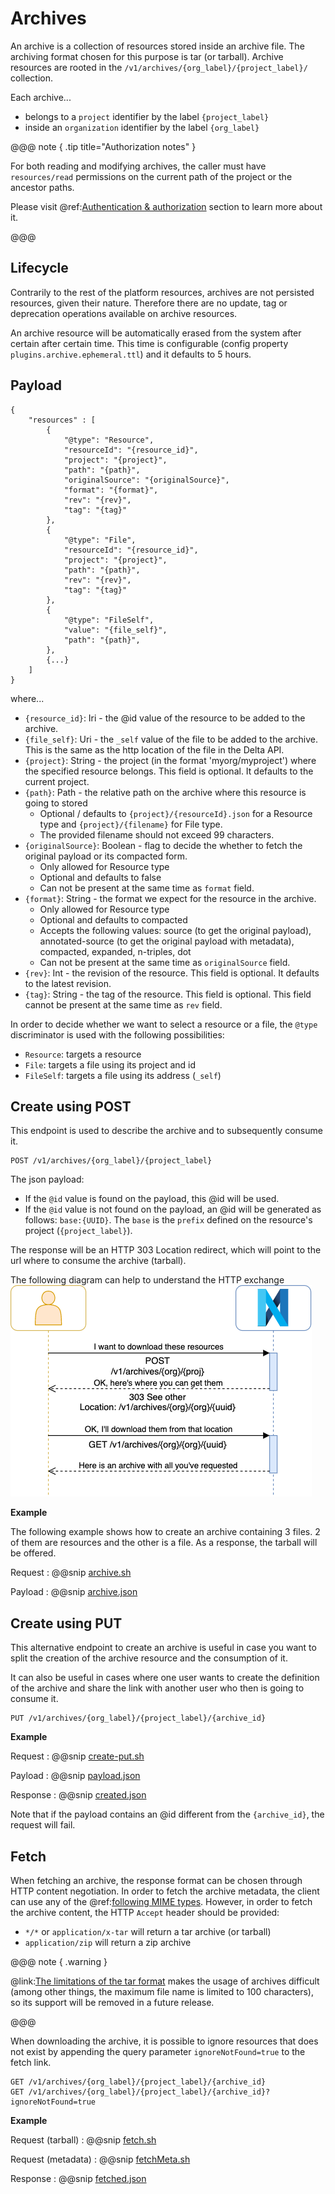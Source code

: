 # Archives

An archive is a collection of resources stored inside an archive file. The archiving format chosen for this purpose is 
tar (or tarball). Archive resources are rooted in the `/v1/archives/{org_label}/{project_label}/` collection.

Each archive... 

- belongs to a `project` identifier by the label `{project_label}`
- inside an `organization` identifier by the label `{org_label}`

@@@ note { .tip title="Authorization notes" }	

For both reading and modifying archives, the caller must have `resources/read` permissions on the current path of the project or the 
ancestor paths.

Please visit @ref:[Authentication & authorization](authentication.md) section to learn more about it.

@@@

## Lifecycle

Contrarily to the rest of the platform resources, archives are not persisted resources, given their nature. Therefore 
there are no update, tag or deprecation operations available on archive resources.

An archive resource will be automatically erased from the system after certain after certain time. This time is 
configurable (config property `plugins.archive.ephemeral.ttl`) and it defaults to 5 hours.

## Payload

```
{
    "resources" : [
        {
            "@type": "Resource",
            "resourceId": "{resource_id}",
            "project": "{project}",
            "path": "{path}",
            "originalSource": "{originalSource}",
            "format": "{format}",
            "rev": "{rev}",
            "tag": "{tag}"
        },
        {
            "@type": "File",
            "resourceId": "{resource_id}",
            "project": "{project}",
            "path": "{path}",
            "rev": "{rev}",
            "tag": "{tag}"
        },
        {
            "@type": "FileSelf",
            "value": "{file_self}",
            "path": "{path}",
        },
        {...}       
    ]
}
```

where...

- `{resource_id}`: Iri - the @id value of the resource to be added to the archive.
- `{file_self}`: Uri - the `_self` value of the file to be added to the archive. This is the same as the http 
  location of the file in the Delta API.
- `{project}`: String - the project (in the format 'myorg/myproject') where the specified resource belongs. This field 
  is optional. It defaults to the current project.
- `{path}`: Path - the relative path on the archive where this resource is going to stored
    * Optional / defaults to `{project}/{resourceId}.json` for a Resource type and `{project}/{filename}` for File type.
    * The provided filename should not exceed 99 characters.
- `{originalSource}`: Boolean - flag to decide the whether to fetch the original payload or its compacted form. 
    * Only allowed for Resource type
    * Optional and defaults to false
    * Can not be present at the same time as `format` field.
- `{format}`: String - the format we expect for the resource in the archive.
    * Only allowed for Resource type
    * Optional and defaults to compacted
    * Accepts the following values: source (to get the original payload), annotated-source (to get the original payload with metadata), compacted, expanded, n-triples, dot
    * Can not be present at the same time as `originalSource` field.
- `{rev}`: Int - the revision of the resource. This field is optional. It defaults to the latest revision.
- `{tag}`: String - the tag of the resource. This field is optional. This field cannot be present at the same time as 
  `rev` field.

In order to decide whether we want to select a resource or a file, the `@type` discriminator is used with the following 
possibilities:

- `Resource`: targets a resource
- `File`: targets a file using its project and id
- `FileSelf`: targets a file using its address (`_self`)

## Create using POST

This endpoint is used to describe the archive and to subsequently consume it.
```
POST /v1/archives/{org_label}/{project_label}
```

The json payload:

- If the `@id` value is found on the payload, this @id will be used.
- If the `@id` value is not found on the payload, an @id will be generated as follows: `base:{UUID}`. The `base` is 
  the `prefix` defined on the resource's project (`{project_label}`).

The response will be an HTTP 303 Location redirect, which will point to the url where to consume the archive (tarball).

The following diagram can help to understand the HTTP exchange
![post-redirect-get](assets/archives/post-redirect-get.png "Post/Redirect/Get archive")

**Example**

The following example shows how to create an archive containing 3 files. 2 of them are resources and the other is a file.
As a response, the tarball will be offered.

Request
:   @@snip [archive.sh](assets/archives/create.sh)

Payload
:   @@snip [archive.json](assets/archives/payload.json)


## Create using PUT

This alternative endpoint to create an archive is useful in case you want to split the creation of the archive resource 
and the consumption of it. 

It can also be useful in cases where one user wants to create the definition of the archive and share the link with 
another user who then is going to consume it.

```
PUT /v1/archives/{org_label}/{project_label}/{archive_id}
```

**Example**

Request
:   @@snip [create-put.sh](assets/archives/create-put.sh)

Payload
:   @@snip [payload.json](assets/archives/payload.json)

Response
:   @@snip [created.json](assets/archives/created.json)

Note that if the payload contains an @id different from the `{archive_id}`, the request will fail.

## Fetch

When fetching an archive, the response format can be chosen through HTTP content negotiation.
In order to fetch the archive metadata, the client can use any of the @ref:[following MIME types](content-negotiation.md#supported-mime-types).
However, in order to fetch the archive content, the HTTP `Accept` header should be provided:

* `*/*` or `application/x-tar` will return a tar archive (or tarball)
* `application/zip` will return a zip archive

@@@ note { .warning }

@link:[The limitations of the tar format](https://en.wikipedia.org/wiki/Tar_(computing)) 
makes the usage of archives difficult (among other things, the maximum file name is limited to 100 characters), 
so its support will be removed in a future release.

@@@

When downloading the archive, it is possible to ignore resources that does not exist by appending the query parameter `ignoreNotFound=true`
to the fetch link.

```
GET /v1/archives/{org_label}/{project_label}/{archive_id}
GET /v1/archives/{org_label}/{project_label}/{archive_id}?ignoreNotFound=true
```

**Example**

Request (tarball)
:   @@snip [fetch.sh](assets/archives/fetch.sh)

Request (metadata)
:   @@snip [fetchMeta.sh](assets/archives/fetchMeta.sh)

Response
:   @@snip [fetched.json](assets/archives/fetched.json)